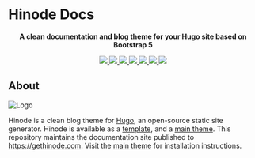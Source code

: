 # Hinode Docs

<!-- markdownlint-disable MD033 -->
<!-- Tagline -->
<p align="center">
    <b>A clean documentation and blog theme for your Hugo site based on Bootstrap 5</b>
    <br />
</p>

<!-- Badges -->
<p align="center">
    <a href="https://gohugo.io" alt="Hugo website">
        <img src="https://img.shields.io/badge/generator-hugo-brightgreen" />
    </a>
    <a href="https://app.netlify.com/sites/gethinode-docs/deploys" alt="Netlify Status">
        <img src="https://img.shields.io/netlify/c38df4b6-7b7d-4300-a70b-8338b168a8c7" />
    </a>
    <a href="https://stats.uptimerobot.com/xyGVYhLJmV" alt="UptimeRobot Status">
        <img src="https://img.shields.io/uptimerobot/status/m793471943-776bdc7331e383e3e8ad8d8f" />
    </a>
    <a href="https://github.com/gethinode/docs/commits/main" alt="Last commit">
        <img src="https://img.shields.io/github/last-commit/gethinode/docs.svg" />
    </a>
    <a href="https://github.com/gethinode/docs/issues" alt="Issues">
        <img src="https://img.shields.io/github/issues/gethinode/docs.svg" />
    </a>
    <a href="https://github.com/gethinode/docs/pulls" alt="Pulls">
        <img src="https://img.shields.io/github/issues-pr-raw/gethinode/docs.svg" />
    </a>
    <a href="https://github.com/gethinode/docs/blob/main/LICENSE" alt="License">
        <img src="https://img.shields.io/github/license/gethinode/docs" />
    </a>
</p>
<!-- markdownlint-enable MD033 -->

## About

![Logo](https://raw.githubusercontent.com/gethinode/hinode/main/static/img/logo.png)

Hinode is a clean blog theme for [Hugo][hugo], an open-source static site generator. Hinode is available as a [template][repository_template], and a [main theme][repository]. This repository maintains the documentation site published to https://gethinode.com. Visit the [main theme][repository] for installation instructions.

<!-- MARKDOWN PUBLIC LINKS -->
[hugo]: https://gohugo.io

<!-- MARKDOWN MAINTAINED LINKS -->
<!-- TODO: add blog link
[blog]: https://markdumay.com
-->

[repository]: https://github.com/gethinode/hinode.git
[repository_template]: https://github.com/gethinode/template.git
